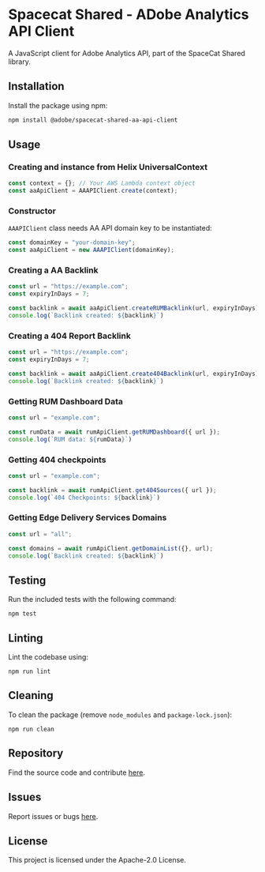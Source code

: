# Spacecat Shared - ADobe Analytics API Client

A JavaScript client for Adobe Analytics API, part of the SpaceCat Shared library.

## Installation

Install the package using npm:

```bash
npm install @adobe/spacecat-shared-aa-api-client
```

## Usage

### Creating and instance from Helix UniversalContext

```js
const context = {}; // Your AWS Lambda context object
const aaApiClient = AAAPIClient.create(context);

```

### Constructor

`AAAPIClient` class needs AA API domain key to be instantiated:

```js
const domainKey = "your-domain-key";
const aaApiClient = new AAAPIClient(domainKey);
```

### Creating a AA Backlink

```js
const url = "https://example.com";
const expiryInDays = 7;

const backlink = await aaApiClient.createRUMBacklink(url, expiryInDays);
console.log(`Backlink created: ${backlink}`)
```

### Creating a 404 Report Backlink

```js
const url = "https://example.com";
const expiryInDays = 7;

const backlink = await aaApiClient.create404Backlink(url, expiryInDays);
console.log(`Backlink created: ${backlink}`)
```

### Getting RUM Dashboard Data

```js
const url = "example.com";

const rumData = await rumApiClient.getRUMDashboard({ url });
console.log(`RUM data: ${rumData}`)
```

### Getting 404 checkpoints

```js
const url = "example.com";

const backlink = await rumApiClient.get404Sources({ url });
console.log(`404 Checkpoints: ${backlink}`)
```

### Getting Edge Delivery Services Domains

```js
const url = "all";

const domains = await rumApiClient.getDomainList({}, url);
console.log(`Backlink created: ${backlink}`)
```

## Testing
Run the included tests with the following command:
```
npm test
```

## Linting
Lint the codebase using:
```
npm run lint
```

## Cleaning
To clean the package (remove `node_modules` and `package-lock.json`):
```
npm run clean
```

## Repository
Find the source code and contribute [here](https://github.com/adobe/spacecat-shared.git).

## Issues
Report issues or bugs [here](https://github.com/adobe/spacecat-shared/issues).

## License
This project is licensed under the Apache-2.0 License.
